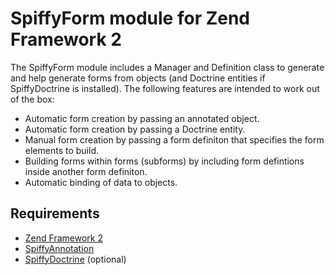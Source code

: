 # SpiffyForm module for Zend Framework 2
The SpiffyForm module includes a Manager and Definition class to generate and help generate forms
from objects (and Doctrine entities if SpiffyDoctrine is installed). The following features are 
intended to work out of the box: 

  - Automatic form creation by passing an annotated object.
  - Automatic form creation by passing a Doctrine entity.
  - Manual form creation by passing a form definiton that specifies the form elements to build.
  - Building forms within forms (subforms) by including form defintions inside another form definiton.
  - Automatic binding of data to objects.
 
## Requirements
  - [Zend Framework 2](http://www.github.com/zendframework/zf2)
  - [SpiffyAnnotation](http://www.github.com/SpiffyJr/SpiffyAnnotation)
  - [SpiffyDoctrine](http://www.github.com/SpiffyJr/SpiffyDoctrine) (optional)
